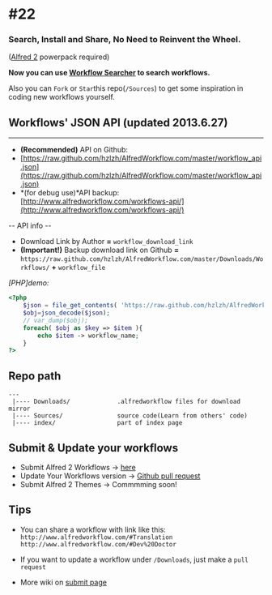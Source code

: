 #22
====
### Search, Install and Share, No Need to Reinvent the Wheel.
 ([Alfred 2] powerpack required)  
 
 **Now you can use [Workflow Searcher] to search workflows.**
 
Also you can `Fork` or `Star`this repo(`/Sources`) to get some inspiration in coding new workflows yourself.

## Workflows' JSON API (updated 2013.6.27) 

----


* **(Recommended)** API on Github:  
* [https://raw.github.com/hzlzh/AlfredWorkflow.com/master/workflow_api.json](https://raw.github.com/hzlzh/AlfredWorkflow.com/master/workflow_api.json)  
* *(for debug use)*API backup: [http://www.alfredworkflow.com/workflows-api/](http://www.alfredworkflow.com/workflows-api/)

-- API info --  

* Download Link by Author **=** `workflow_download_link`   
* **(Important!)** Backup download link on Github **=** `https://raw.github.com/hzlzh/AlfredWorkflow.com/master/Downloads/Workflows/` **+** `workflow_file`

*[PHP]demo:*

```php
<?php
    $json = file_get_contents( 'https://raw.github.com/hzlzh/AlfredWorkflow.com/master/workflow_api.json');
    $obj=json_decode($json);
    // var_dump($obj);
    foreach( $obj as $key => $item ){
        echo $item -> workflow_name;
    }
?>
```

## Repo path

    --- 
     |---- Downloads/             .alfredworkflow files for download mirror   
     |---- Sources/               source code(Learn from others' code)                 
     |---- index/                 part of index page

## Submit & Update your workflows

* Submit Alfred 2 Workflows -> [here](http://www.alfredworkflow.com/submit-alfred-workflow/)
* Update Your Workflows version -> [Github pull request](https://github.com/hzlzh/AlfredWorkflow.com/issues/6)
* Submit Alfred 2 Themes -> Commmming soon!

## Tips 
* You can share a workflow with link like this:  
`http://www.alfredworkflow.com/#Translation`  
`http://www.alfredworkflow.com/#Dev%20Doctor`

* If you want to update a workflow under `/Downloads`, just make a `pull request`
* More wiki on [submit page](http://www.alfredworkflow.com/submit-alfred-workflow/)


[Alfred 2]: http://www.alfredapp.com/
[Workflow Searcher]: https://github.com/hzlzh/Alfred-Workflows/
 